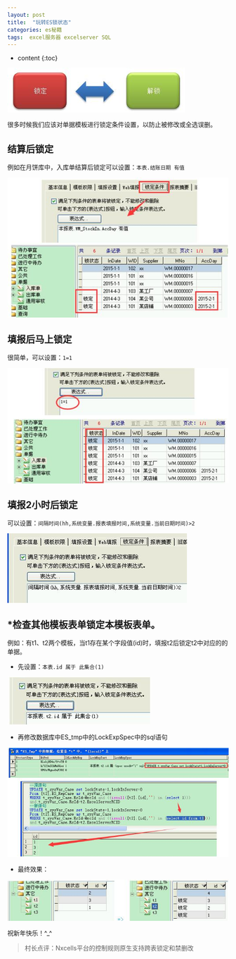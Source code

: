 ```yaml
---
layout: post
title:  "玩转ES锁状态"
categories: es秘籍
tags:  excel服务器 excelserver SQL 
---
```


* content
{:toc}

![](/img/ess8-1.jpg)

很多时候我们应该对单据模板进行锁定条件设置，以防止被修改或全选误删。

## 结算后锁定
例如在月饼库中，入库单结算后锁定可以设置：`本表.结账日期 有值`
 
![](/img/ess8-2.jpg)

## 填报后马上锁定
很简单，可以设置：`1=1`
 
![](/img/ess8-3.jpg)
 
## 填报2小时后锁定
可以设置：`间隔时间(hh,系统变量.报表填报时间,系统变量.当前日期时间)>2`
 
![](/img/ess8-4.jpg)

## *检查其他模板表单锁定本模板表单。
例如：有t1、t2两个模板，当t1存在某个字段值(id)时，填报t2后锁定t2中对应的的单据。

* 先设置：`本表.id 属于 此集合(1)`

![](/img/ess8-5.jpg)
 
* 再修改数据库中ES_tmp中的LockExpSpec中的sql语句

![](/img/ess8-6.jpg) 
 
* 最终效果：

![](/img/ess8-7.jpg)

祝新年快乐！^_^  

> 村长点评：Nxcells平台的控制规则原生支持跨表锁定和禁删改
